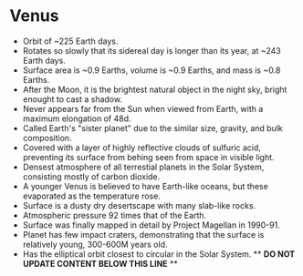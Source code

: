 Venus
=====

* Orbit of ~225 Earth days.
* Rotates so slowly that its sidereal day is longer than its year, at ~243 Earth days.
* Surface area is ~0.9 Earths, volume is ~0.9 Earths, and mass is ~0.8 Earths.
* After the Moon, it is the brightest natural object in the night sky, bright enought to cast a shadow.
* Never appears far from the Sun when viewed from Earth, with a maximum elongation of 48d.
* Called Earth's "sister planet" due to the similar size, gravity, and bulk composition.
* Covered with a layer of highly reflective clouds of sulfuric acid, preventing its surface from behing seen from space in visible light.
* Densest atmosphere of all terrestial planets in the Solar System, consisting mostly of carbon dioxide.
* A younger Venus is believed to have Earth-like oceans, but these evaporated as the temperature rose.
* Surface is a dusty dry desertscape with many slab-like rocks.
* Atmospheric pressure 92 times that of the Earth.
* Surface was finally mapped in detail by Project Magellan in 1990-91.
* Planet has few impact craters, demonstrating that the surface is relatively young, 300-600M years old.
* Has the elliptical orbit closest to circular in the Solar System.
** **DO NOT UPDATE CONTENT BELOW THIS LINE** **

